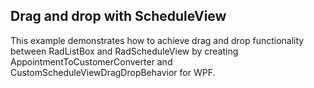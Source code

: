 ## Drag and drop with ScheduleView
This example demonstrates how to achieve drag and drop functionality between RadListBox and RadScheduleView by creating AppointmentToCustomerConverter and CustomScheduleViewDragDropBehavior for WPF.

[//]: <keywords: Custom, RadScheduleView, DragDropBehavior, Behavior>